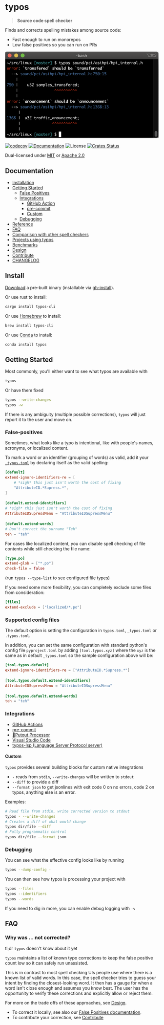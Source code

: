 # typos

> **Source code spell checker**

Finds and corrects spelling mistakes among source code:
- Fast enough to run on monorepos
- Low false positives so you can run on PRs

![Screenshot](./docs/screenshot.png)

[![codecov](https://codecov.io/gh/crate-ci/typos/branch/master/graph/badge.svg)](https://codecov.io/gh/crate-ci/typos)
[![Documentation](https://img.shields.io/badge/docs-master-blue.svg)][Documentation]
![License](https://img.shields.io/crates/l/typos.svg)
[![Crates Status](https://img.shields.io/crates/v/typos.svg)](https://crates.io/crates/typos)

Dual-licensed under [MIT](LICENSE-MIT) or [Apache 2.0](LICENSE-APACHE)

## Documentation

- [Installation](#install)
- [Getting Started](#getting-started)
  - [False Positives](#false-positives)
  - [Integrations](#integrations)
    - [GitHub Action](docs/github-action.md)
    - [pre-commit](docs/pre-commit.md)
    - [Custom](#custom)
  - [Debugging](#debugging)
- [Reference](docs/reference.md)
- [FAQ](#faq)
- [Comparison with other spell checkers](docs/comparison.md)
- [Projects using typos](https://github.com/crate-ci/typos/wiki)
- [Benchmarks](benchsuite/runs)
- [Design](docs/design.md)
- [Contribute](CONTRIBUTING.md)
- [CHANGELOG](CHANGELOG.md)

## Install

[Download](https://github.com/crate-ci/typos/releases) a pre-built binary
(installable via [gh-install](https://github.com/crate-ci/gh-install)).

Or use rust to install:
```bash
cargo install typos-cli
```

Or use [Homebrew](https://brew.sh/) to install:
```bash
brew install typos-cli
```

Or use [Conda](https://conda.io/) to install:
```bash
conda install typos
```

## Getting Started

Most commonly, you'll either want to see what typos are available with
```bash
typos
```

Or have them fixed
```bash
typos --write-changes
typos -w
```
If there is any ambiguity (multiple possible corrections), `typos` will just report it to the user and move on.

### False-positives

Sometimes, what looks like a typo is intentional, like with people's names, acronyms, or localized content.

To mark a word or an identifier (grouping of words) as valid, add it your [`_typos.toml`](docs/reference.md) by declaring itself as the valid spelling:
```toml
[default]
extend-ignore-identifiers-re = [
    # *sigh* this just isn't worth the cost of fixing
    "AttributeID.*Supress.*",
]

[default.extend-identifiers]
# *sigh* this just isn't worth the cost of fixing
AttributeIDSupressMenu = "AttributeIDSupressMenu"

[default.extend-words]
# Don't correct the surname "Teh"
teh = "teh"
```

For cases like localized content, you can disable spell checking of file contents while still checking the file name:
```toml
[type.po]
extend-glob = ["*.po"]
check-file = false
```
(run `typos --type-list` to see configured file types)

If you need some more flexibility, you can completely exclude some files from consideration:
```toml
[files]
extend-exclude = ["localized/*.po"]
```

### Supported config files

The default option is setting the configuration in `typos.toml`, `_typos.toml` or `.typos.toml`. 

In addition, you can set the same configuration with standard python's config file `pyproject.toml` by adding `[tool.typos.xyz]` where the `xyz` is the same as in default `_typos.toml` so the sample configuration above will be:
```toml
[tool.typos.default]
extend-ignore-identifiers-re = ["AttributeID.*Supress.*"]

[tool.typos.default.extend-identifiers]
AttributeIDSupressMenu = "AttributeIDSupressMenu"

[tool.typos.default.extend-words]
teh = "teh"
```

### Integrations

- [GitHub Actions](docs/github-action.md)
- [pre-commit](docs/pre-commit.md)
- [🐊Putout Processor](https://github.com/putoutjs/putout-processor-typos)
- [Visual Studio Code](https://github.com/tekumara/typos-vscode)
- [typos-lsp (Language Server Protocol server)](https://github.com/tekumara/typos-vscode)

#### Custom

`typos` provides several building blocks for custom native integrations
- `-` reads from `stdin`, `--write-changes` will be written to `stdout`
- `--diff` to provide a diff
- `--format json` to get jsonlines with exit code 0 on no errors, code 2 on typos, anything else is an error.

Examples:
```bash
# Read file from stdin, write corrected version to stdout
typos - --write-changes
# Creates a diff of what would change
typos dir/file --diff
# Fully programmatic control
typos dir/file --format json
```

### Debugging

You can see what the effective config looks like by running
```bash
typos --dump-config -
```

You can then see how typos is processing your project with
```bash
typos --files
typos --identifiers
typos --words
```

If you need to dig in more, you can enable debug logging with `-v`

## FAQ

### Why was ... not corrected?

tl;dr `typos` doesn't know about it yet

`typos` maintains a list of known typo corrections to keep the false positive
count low so it can safely run unassisted.

This is in contrast to most spell checking UIs people use where there is a
known list of valid words.  In this case, the spell checker tries to guess your
intent by finding the closest-looking word.  It then has a gauge for when a
word isn't close enough and assumes you know best.  The user has the
opportunity to verify these corrections and explicitly allow or reject them.

For more on the trade offs of these approaches, see [Design](docs/design.md).

- To correct it locally, see also our [False Positives documentation](#false-positives).
- To contribute your correction, see [Contribute](CONTRIBUTING.md)

[Crates.io]: https://crates.io/crates/typos-cli
[Documentation]: https://docs.rs/typos
